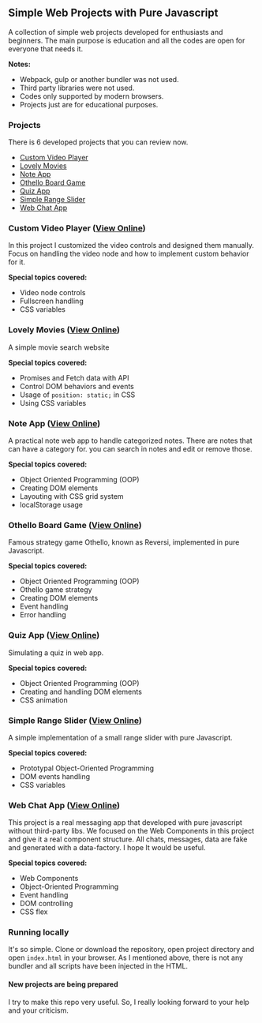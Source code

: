 ## Simple Web Projects with Pure Javascript

A collection of simple web projects developed for enthusiasts and beginners. The main purpose is education and all the codes are open for everyone that needs it.

**Notes:**

- Webpack, gulp or another bundler was not used.
- Third party libraries were not used.
- Codes only supported by modern browsers.
- Projects just are for educational purposes.


### Projects

There is 6 developed projects that you can review now.
  - [Custom Video Player](#custom-video-player-view-online)
  - [Lovely Movies](#lovely-movies-view-online)
  - [Note App](#note-app-view-online)
  - [Othello Board Game](#othello-board-game-view-online)
  - [Quiz App](#quiz-app-view-online)
  - [Simple Range Slider](#simple-range-slider-view-online)
  - [Web Chat App](#web-chat-app)

### Custom Video Player ([View Online](https://behnamazimi.github.io/simple-web-projects/custom-video-player/))

In this project I customized the video controls and designed them manually. Focus on handling the video node and how to implement custom behavior for it.

**Special topics covered:**

- Video node controls
- Fullscreen handling
- CSS variables

### Lovely Movies ([View Online](https://behnamazimi.github.io/simple-web-projects/lovely-movies/))

A simple movie search website

**Special topics covered:**

- Promises and Fetch data with API
- Control DOM behaviors and events
- Usage of `position: static;` in CSS
- Using CSS variables

### Note App ([View Online](https://behnamazimi.github.io/simple-web-projects/notes-app/))

A practical note web app to handle categorized notes. There are notes that can have a category for. you can search in notes and edit or remove those.

**Special topics covered:**

- Object Oriented Programming (OOP)
- Creating DOM elements
- Layouting with CSS grid system
- localStorage usage

### Othello Board Game ([View Online](https://behnamazimi.github.io/simple-web-projects/othello-board-game/))

Famous strategy game Othello, known as Reversi, implemented in pure Javascript.

**Special topics covered:**

- Object Oriented Programming (OOP)
- Othello game strategy
- Creating DOM elements
- Event handling
- Error handling

### Quiz App ([View Online](https://behnamazimi.github.io/simple-web-projects/quiz-app/))

Simulating a quiz in web app.

**Special topics covered:**

- Object Oriented Programming (OOP)
- Creating and handling DOM elements
- CSS animation

### Simple Range Slider ([View Online](https://behnamazimi.github.io/simple-web-projects/simple-range-slider/))

A simple implementation of a small range slider with pure Javascript.

**Special topics covered:**

- Prototypal Object-Oriented Programming
- DOM events handling
- CSS variables

### Web Chat App ([View Online](https://behnamazimi.github.io/simple-web-projects/web-chat-app/))

This project is a real messaging app that developed with pure javascript without third-party libs. We focused on the Web Components in this project and give it a real component structure. All chats, messages, data are fake and generated with a data-factory. I hope It would be useful.

**Special topics covered:**

- Web Components
- Object-Oriented Programming
- Event handling
- DOM controlling
- CSS flex

### Running locally

It's so simple. Clone or download the repository, open project directory and open `index.html` in your browser. As I mentioned above, there is not any bundler and all scripts have been injected in the HTML.

#### New projects are being prepared

I try to make this repo very useful. So, I really looking forward to your help and your criticism.
